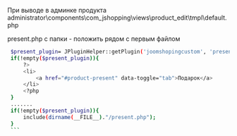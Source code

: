 При выводе в админке продукта
  administrator\components\com_jshopping\views\product_edit\tmpl\default.php
  
  present.php с папки  - положить рядом с  первым файлом  
    
    
   ```sh
    $present_plugin= JPluginHelper::getPlugin('joomshopingcustom', 'present');
    if(!empty($present_plugin)){
        ?>
        <li>
            <a href="#product-present" data-toggle="tab">Подарок</a>
        </li>
        <?php
    }
    .......
    if(!empty($present_plugin)){
        include(dirname(__FILE__)."/present.php");
    }
    ```
   
    
    
    